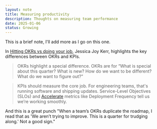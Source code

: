 ```yaml
---
layout: note
title: Measuring productivity
description: Thoughts on measuring team performance
date: 2025-01-06
status: Growing
---
```


This is a brief note, I'll add more as I go on this one.

In [Hitting OKRs vs doing your job](https://jessitron.com/2025/01/05/hitting-okrs-vs-doing-your-job/), Jessica Joy Kerr,
highlights the key differences between OKRs and KPIs.

> OKRs highlight a special difference. 
> OKRs are for “What is special about this quarter? What is new? 
> How do we want to be different? What do we want to figure out?” 

> KPIs should measure the core job.
> For engineering teams, that's running software and shipping updates.
> Service-Level Objectives (SLOs) and [Accelerate](https://itrevolution.com/product/accelerate/) metrics 
> like Deployment Frequency tell us we’re working smoothly.

And this is a great punch "When a team’s OKRs duplicate the roadmap, I read that as 'We aren’t trying to improve. 
This is a quarter for trudging along.' Not a good sign."